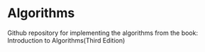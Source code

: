 # Algorithms
Github repository for implementing the algorithms from the book: Introduction to Algorithms(Third Edition)
